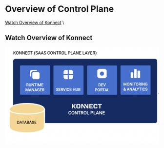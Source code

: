# Overview of Control Plane

[Watch Overview of Konnect](#Watch-Overview-of-Konnect) \

## Watch Overview of Konnect

[![Useful resource links](./images/cp-overview.png)](https://youtu.be/ "Useful resource links")
